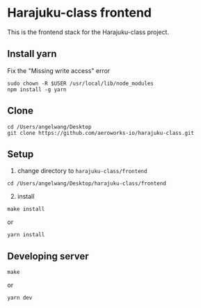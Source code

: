 # Harajuku-class frontend
This is the frontend stack for the Harajuku-class project.


## Install yarn
Fix the "Missing write access" error
```
sudo chown -R $USER /usr/local/lib/node_modules
npm install -g yarn
```


## Clone

```
cd /Users/angelwang/Desktop
git clone https://github.com/aeroworks-io/harajuku-class.git
```


## Setup
1. change directory to ```harajuku-class/frontend```
```
cd /Users/angelwang/Desktop/harajuku-class/frontend
```
2. install
```
make install
``` 
or 
```
yarn install
```


## Developing server

```shell
make
```
or
```shell
yarn dev
```


